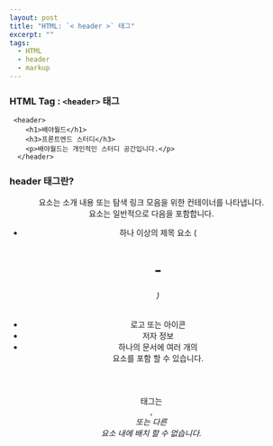 ```yaml
---
layout: post
title: "HTML: `< header >` 태그"
excerpt: ""
tags: 
  - HTML
  - header
  - markup
---
```


### HTML Tag : `<header>` 태그
```
 <header>
    <h1>배야월드</h1>
    <h3>프론트엔드 스터디</h3>
    <p>배야월드는 개인적인 스터디 공간입니다.</p>
  </header>
```
### header 태그란?

<header> 요소는 소개 내용 또는 탐색 링크 모음을 위한 컨테이너를 나타냅니다.

<header> 요소는 일반적으로 다음을 포함합니다.

* 하나 이상의 제목 요소 (<h1> - <h6>)
* 로고 또는 아이콘
* 저자 정보
* 하나의 문서에 여러 개의 <header> 요소를 포함 할 수 있습니다.

<header> 태그는 <footer>, <address> 또는 다른 <header> 요소 내에 배치 할 수 없습니다.

